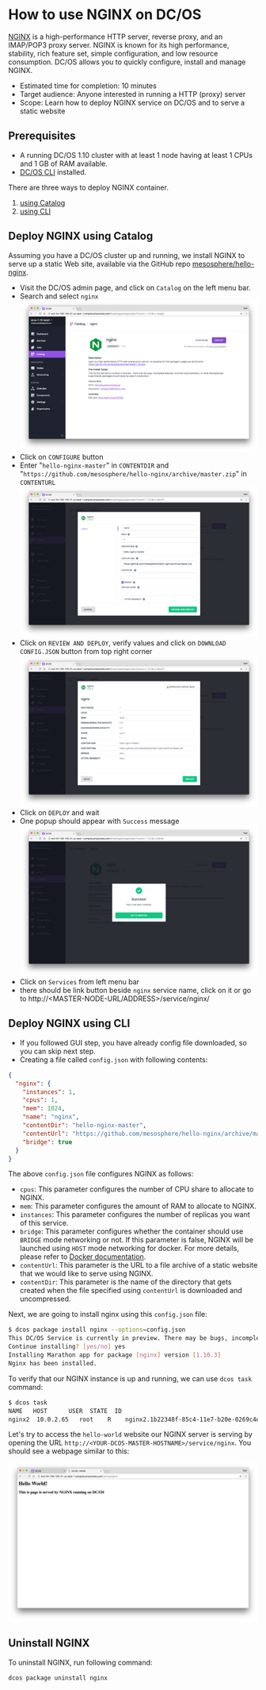 # How to use NGINX on DC/OS

[NGINX](https://www.nginx.com) is a high-performance HTTP server, reverse proxy, and an IMAP/POP3 proxy server. NGINX is known for its high performance, stability, rich feature set, simple configuration, and low resource consumption. DC/OS allows you to quickly configure, install and manage NGINX.

- Estimated time for completion: 10 minutes
- Target audience: Anyone interested in running a HTTP (proxy) server
- Scope: Learn how to deploy NGINX service on DC/OS and to serve a static website

## Prerequisites

- A running DC/OS 1.10 cluster with at least 1 node having at least 1 CPUs and 1 GB of RAM available.
- [DC/OS CLI](https://dcos.io/docs/1.10/cli/install/) installed.

There are three ways to deploy NGINX container.
1. [using Catalog](#deploy-nginx-using-catalog)
2. [using CLI](#deploy-nginx-using-cli)

## Deploy NGINX using Catalog

Assuming you have a DC/OS cluster up and running, we install NGINX to serve up a static Web site, available via the GitHub repo [mesosphere/hello-nginx](https://github.com/mesosphere/hello-nginx).

- Visit the DC/OS admin page, and click on `Catalog` on the left menu bar.
- Search and select `nginx`
![Catalog NGINX](img/catalog-nginx.png)
- Click on `CONFIGURE` button
- Enter "`hello-nginx-master`" in `CONTENTDIR` and "`https://github.com/mesosphere/hello-nginx/archive/master.zip`" in `CONTENTURL`
![Catalog NGINX](img/nginx-config.png)
- Click on `REVIEW AND DEPLOY`, verify values and click on `DOWNLOAD CONFIG.JSON` button from top right corner
![Catalog NGINX](img/nginx-review.png)
- Click on `DEPLOY` and wait
- One popup should appear with `Success` message
![Catalog NGINX](img/nginx-success.png)
- Click on `Services` from left menu bar
- there should be link button beside `nginx` service name, click on it or go to http://<MASTER-NODE-URL/ADDRESS>/service/nginx/

## Deploy NGINX using CLI

- If you followed GUI step, you have already config file downloaded, so you can skip next step.
- Creating a file called `config.json` with following contents:

```json
{
  "nginx": {
    "instances": 1,
    "cpus": 1,
    "mem": 1024,
    "name": "nginx",
    "contentDir": "hello-nginx-master",
    "contentUrl": "https://github.com/mesosphere/hello-nginx/archive/master.zip",
    "bridge": true
  }
}
```

The above `config.json` file configures NGINX as follows:

- `cpus`: This parameter configures the number of CPU share to allocate to NGINX.
- `mem`: This parameter configures the amount of RAM to allocate to NGINX.
- `instances`: This parameter configures the number of replicas you want of this service.
- `bridge`: This parameter configures whether the container should use `BRIDGE` mode networking or not. If this parameter is false, NGINX will be launched using `HOST` mode networking for docker. For more details, please refer to [Docker documentation](https://docs.docker.com/).
- `contentUrl`: This parameter is the URL to a file archive of a static website that we would like to serve using NGINX.
- `contentDir`: This parameter is the name of the directory that gets created when the file specified using `contentUrl` is downloaded and uncompressed.

Next, we are going to install nginx using this `config.json` file:

```sh
$ dcos package install nginx --options=config.json
This DC/OS Service is currently in preview. There may be bugs, incomplete features, incorrect documentation, or other discrepancies. Experimental packages should never be used in production!
Continue installing? [yes/no] yes
Installing Marathon app for package [nginx] version [1.10.3]
Nginx has been installed.
```

To verify that our NGINX instance is up and running, we can use `dcos task` command:

```bash
$ dcos task
NAME   HOST      USER  STATE  ID                                          MESOS ID
nginx2  10.0.2.65   root    R    nginx2.1b22348f-85c4-11e7-b20e-0269c4e5f33f  a29f1b0f-4548-4be1-be69-c4f809511393-S1
```

Let's try to access the `hello-world` website our NGINX server is serving by opening the URL `http://<YOUR-DCOS-MASTER-HOSTNAME>/service/nginx`. You should see a webpage similar to this:

![Hello World NGINX on DC/OS](img/nginx-hello-dcos.png)

## Uninstall NGINX

To uninstall NGINX, run following command:

```bash
dcos package uninstall nginx
```